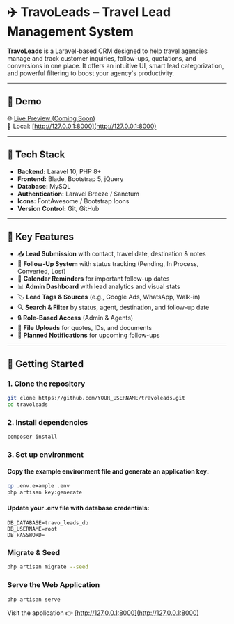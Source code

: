 # ✈️ TravoLeads – Travel Lead Management System

**TravoLeads** is a Laravel-based CRM designed to help travel agencies manage and track customer inquiries, follow-ups, quotations, and conversions in one place. It offers an intuitive UI, smart lead categorization, and powerful filtering to boost your agency's productivity.

---

## 🚀 Demo

🌐 [Live Preview (Coming Soon)](#)  
🧪 Local: [http://127.0.0.1:8000](http://127.0.0.1:8000)

---

## 🔧 Tech Stack

- **Backend:** Laravel 10, PHP 8+
- **Frontend:** Blade, Bootstrap 5, jQuery
- **Database:** MySQL
- **Authentication:** Laravel Breeze / Sanctum
- **Icons:** FontAwesome / Bootstrap Icons
- **Version Control:** Git, GitHub

---

## 🧩 Key Features

- 📥 **Lead Submission** with contact, travel date, destination & notes  
- 🔁 **Follow-Up System** with status tracking (Pending, In Process, Converted, Lost)  
- 📅 **Calendar Reminders** for important follow-up dates  
- 📊 **Admin Dashboard** with lead analytics and visual stats  
- 🏷️ **Lead Tags & Sources** (e.g., Google Ads, WhatsApp, Walk-in)  
- 🔍 **Search & Filter** by status, agent, destination, and follow-up date  
- 🔒 **Role-Based Access** (Admin & Agents)  
- 📎 **File Uploads** for quotes, IDs, and documents  
- 🔔 **Planned Notifications** for upcoming follow-ups

---

## 🧪 Getting Started

### 1. Clone the repository

```bash
git clone https://github.com/YOUR_USERNAME/travoleads.git
cd travoleads
```

###  2. Install dependencies
```bash
composer install
```

### 3. Set up environment
#### Copy the example environment file and generate an application key:
```bash
cp .env.example .env
php artisan key:generate
```

#### Update your .env file with database credentials:

```env
DB_DATABASE=travo_leads_db
DB_USERNAME=root
DB_PASSWORD=
```

### Migrate & Seed

```bash
php artisan migrate --seed
```

### Serve the Web Application

```bash
php artisan serve
```

Visit the application 👉 [http://127.0.0.1:8000](http://127.0.0.1:8000) 
